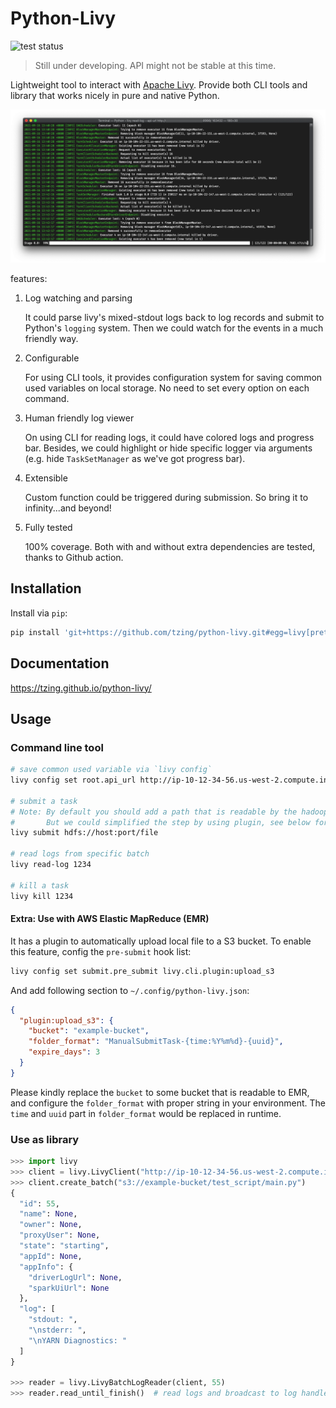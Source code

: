 # Python-Livy

![test status](https://github.com/tzing/python-livy/actions/workflows/test.yml/badge.svg)

> Still under developing. API might not be stable at this time.

Lightweight tool to interact with [Apache Livy](https://livy.incubator.apache.org/). Provide both CLI tools and library that works nicely in pure and native Python.

![screenshot](screenshot.png)

features:

1. Log watching and parsing

    It could parse livy's mixed-stdout logs back to log records and submit to Python's `logging` system. Then we could watch for the events in a much friendly way.

2. Configurable

    For using CLI tools, it provides configuration system for saving common used variables on local storage. No need to set every option on each command.

3. Human friendly log viewer

    On using CLI for reading logs, it could have colored logs and progress bar. Besides, we could highlight or hide specific logger via arguments (e.g. hide `TaskSetManager` as we've got progress bar).

4. Extensible

    Custom function could be triggered during submission. So bring it to infinity...and beyond!

5. Fully tested

    100% coverage. Both with and without extra dependencies are tested, thanks to Github action.


## Installation

Install via `pip`:

```bash
pip install 'git+https://github.com/tzing/python-livy.git#egg=livy[pretty]'
```


## Documentation

https://tzing.github.io/python-livy/


## Usage

### Command line tool

```bash
# save common used variable via `livy config`
livy config set root.api_url http://ip-10-12-34-56.us-west-2.compute.internal:8998/

# submit a task
# Note: By default you should add a path that is readable by the hadoop server.
#       But we could simplified the step by using plugin, see below for more details.
livy submit hdfs://host:port/file

# read logs from specific batch
livy read-log 1234

# kill a task
livy kill 1234
```

#### Extra: Use with AWS Elastic MapReduce (EMR)

It has a plugin to automatically upload local file to a S3 bucket.
To enable this feature, config the `pre-submit` hook list:

```bash
livy config set submit.pre_submit livy.cli.plugin:upload_s3
```

And add following section to `~/.config/python-livy.json`:

```json
{
  "plugin:upload_s3": {
    "bucket": "example-bucket",
    "folder_format": "ManualSubmitTask-{time:%Y%m%d}-{uuid}",
    "expire_days": 3
  }
}
```

Please kindly replace the `bucket` to some bucket that is readable to EMR, and configure the `folder_format` with proper string in your environment. The `time` and `uuid` part in `folder_format` would be replaced in runtime.

### Use as library

```python
>>> import livy
>>> client = livy.LivyClient("http://ip-10-12-34-56.us-west-2.compute.internal:8998/")
>>> client.create_batch("s3://example-bucket/test_script/main.py")
{
  "id": 55,
  "name": None,
  "owner": None,
  "proxyUser": None,
  "state": "starting",
  "appId": None,
  "appInfo": {
    "driverLogUrl": None,
    "sparkUiUrl": None
  },
  "log": [
    "stdout: ",
    "\nstderr: ",
    "\nYARN Diagnostics: "
  ]
}

>>> reader = livy.LivyBatchLogReader(client, 55)
>>> reader.read_until_finish()  # read logs and broadcast to log handlers
```
